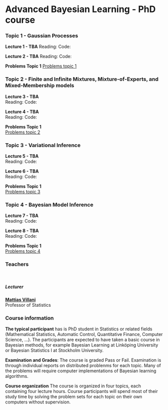 # Advanced Bayesian Learning - PhD course


### Topic 1 - Gaussian Processes

**Lecture 1 - TBA**
Reading:
Code:

**Lecture 2 - TBA**
Reading:
Code:

**Problems Topic 1**
[Problems topic 1](TBA)





### Topic 2 - Finite and Infinite Mixtures, Mixture-of-Experts, and Mixed-Membership models

**Lecture 3 - TBA** \
Reading:
Code:

**Lecture 4 - TBA** \
Reading:
Code:

**Problems Topic 1**\
[Problems topic 2](TBA)




### Topic 3 -  Variational Inference

**Lecture 5 - TBA** \
Reading:
Code:

**Lecture 6 - TBA** \
Reading:
Code:

**Problems Topic 1**\
[Problems topic 3](TBA)





### Topic 4 - Bayesian Model Inference

**Lecture 7 - TBA** \
Reading:
Code:

**Lecture 8 - TBA** \
Reading:
Code:

**Problems Topic 1**\
[Problems topic 4](TBA)





### Teachers
<br>

##### **Lecturer**
[**Mattias Villani**](https://www.mattiasvillani.com/) \
Professor of Statistics


### Course information
**The typical participant** has is PhD student in Statistics or related fields (Mathematical Statistics, Automatic Control, Quantitative Finance, Computer Science, ...). The participants are expected to have taken a basic course in Bayesian methods, for example Bayesian Learning at Linköping University or Bayesian Statistics I at Stockholm University.

**Examination and Grades**: The course is graded Pass or Fail. Examination is through individual reports on distributed problenms for each topic. Many of the problems will require computer implementations of Bayesian learning algorithms.

**Course organization**
The course is organized in four topics, each containing four lecture hours. Course participants will spend most of their study time by solving the problem sets for each topic on their own computers without supervision.
